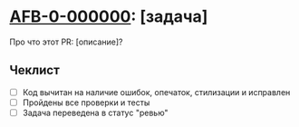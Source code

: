 

# [AFB-0-000000](): \[задача\]

Про что этот PR: \[описание\]?

## Чеклист

- [ ] Код вычитан на наличие ошибок, опечаток, стилизации и исправлен 
- [ ] Пройдены все проверки и тесты
- [ ] Задача переведена в статус "ревью"
